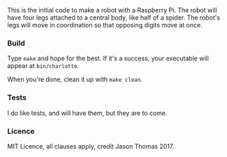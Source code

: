 This is the initial code to make a robot with a Raspberry Pi. The robot will have four legs attached
to a central body, like half of a spider. The robot's legs will move in coordination so that
opposing digits move at once.

### Build

Type ```make``` and hope for the best. If it's a success, your executable will appear at
```bin/charlotte```. 

When you're done, clean it up with ```make clean```.

### Tests

I do like tests, and will have them, but they are to come.

### Licence

MIT Licence, all clauses apply, credit Jason Thomas 2017.
